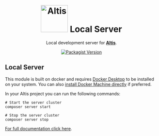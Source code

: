 <h1 align="center"><img src="https://make.hmn.md/altis/Altis-logo.svg" width="89" alt="Altis" /> Local Server</h1>

<p align="center">Local development server for <strong><a href="https://altis-dxp.com/">Altis</a></strong>.</p>

<p align="center"><a href="https://packagist.org/packages/altis/local-server"><img alt="Packagist Version" src="https://img.shields.io/packagist/v/altis/local-server.svg"></a></p>

## Local Server

This module is built on docker and requires [Docker Desktop](https://hub.docker.com/?overlay=onboarding) to be installed on your system. You can also [install Docker Machine directly](https://docs.docker.com/machine/install-machine/) if preferred.

In your Altis project you can run the following commands:

```
# Start the server cluster
composer server start

# Stop the server cluster
composer server stop
```

[For full documentation click here](./docs).
